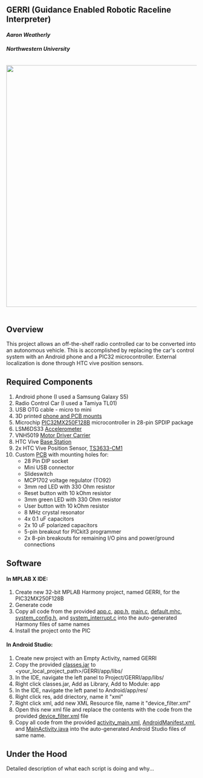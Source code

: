 ## GERRI (Guidance Enabled Robotic Raceline Interpreter)
#### _Aaron Weatherly_
#### _Northwestern University_

<p>
<br>
<img src="./Images/car2.JPG" width="640"
      style="margin-left:auto; margin-right:auto; display:block;"/>
<br>
</p>

## Overview
This project allows an off-the-shelf radio controlled car to be converted
into an autonomous vehicle. This is accomplished by replacing the car's 
control system with an Android phone and a PIC32 microcontroller. External
localization is done through HTC vive position sensors.


## Required Components 
1. Android phone (I used a Samsung Galaxy S5)
2. Radio Control Car (I used a Tamiya TL01)
3. USB OTG cable - micro to mini
4. 3D printed [phone and PCB mounts][parts]
5. Microchip [PIC32MX250F128B][pic] microcontroller in 28-pin SPDIP package
6. LSM6DS33 [Accelerometer][accel] 
7. VNH5019 [Motor Driver Carrier][hbridge]
8. HTC Vive [Base Station][base]
9. 2x HTC Vive Position Sensor, [TS3633-CM1][vive]
10. Custom [PCB][pcb] with mounting holes for:
	* 28 Pin DIP socket
	* Mini USB connector
	* Slideswitch
	* MCP1702 voltage regulator (TO92)
	* 3mm red LED with 330 Ohm resistor
	* Reset button with 10 kOhm resistor
	* 3mm green LED with 330 Ohm resistor
	* User button with 10 kOhm resistor
	* 8 MHz crystal resonator
	* 4x 0.1 uF capacitors
	* 2x 10 uF polarized capacitors
	* 5-pin breakout for PICkit3 programmer
	* 2x 8-pin breakouts for remaining I/O pins and power/ground connections

	
## Software
#### In MPLAB X IDE:
1. Create new 32-bit MPLAB Harmony project, named GERRI, for the PIC32MX250F128B
2. Generate code
3. Copy all code from the provided [app.c][appc], [app.h][apph], 
[main.c][main], [default.mhc][default], [system_config.h][config], 
and [system_interrupt.c][interrupt]	into the auto-generated Harmony 
files of same names
4. Install the project onto the PIC
	
#### In Android Studio:
1. Create new project with an Empty Activity, named GERRI
2. Copy the provided [classes.jar][classes] to <your_local_project_path>/GERRI/app/libs/
3. In the IDE, navigate the left panel to Project/GERRI/app/libs/
4. Right click classes.jar, Add as Library, Add to Module: app
5. In the IDE, navigate the left panel to Android/app/res/
6. Right click res, add driectory, name it "xml"
7. Right click xml, add new XML Resource file, name it "device_filter.xml"
8. Open this new xml file and replace the contents with the code from 
the provided [device_filter.xml][filter] file
9. Copy all code from the provided [activity_main.xml][layout], 
[AndroidManifest.xml][manifest], and [MainActivity.java][java] into 
the auto-generated Android Studio files of same name.

	
## Under the Hood
Detailed description of what each script is doing and why...

	
[parts]: https://github.com/weatherman03/GERRI/tree/master/Parts
[pic]: http://www.microchipdirect.com/product/PIC32MX250F128B
[accel]: https://www.pololu.com/product/2736
[hbridge]: https://www.pololu.com/product/1451
[base]: https://www.vive.com/us/accessory/base-station/
[vive]: https://www.triadsemi.com/product/ts3633-cm1/
[pcb]: https://github.com/weatherman03/GERRI/tree/master/Eagle
[appc]: https://github.com/weatherman03/GERRI/blob/master/Harmony/app.c
[apph]: https://github.com/weatherman03/GERRI/blob/master/Harmony/app.h
[main]: https://github.com/weatherman03/GERRI/blob/master/Harmony/main.c
[default]: https://github.com/weatherman03/GERRI/blob/master/Harmony/default.mhc
[config]: https://github.com/weatherman03/GERRI/blob/master/Harmony/system_config.h
[interrupt]: https://github.com/weatherman03/GERRI/blob/master/Harmony/system_interrupt.c
[classes]: https://github.com/weatherman03/GERRI/blob/master/Android/classes.jar
[filter]: https://github.com/weatherman03/GERRI/blob/master/Android/device_filter.xml
[layout]: https://github.com/weatherman03/GERRI/blob/master/Android/activity_main.xml
[manifest]: https://github.com/weatherman03/GERRI/blob/master/Android/AndroidManifest.xml
[java]: https://github.com/weatherman03/GERRI/blob/master/Android/MainActivity.java

